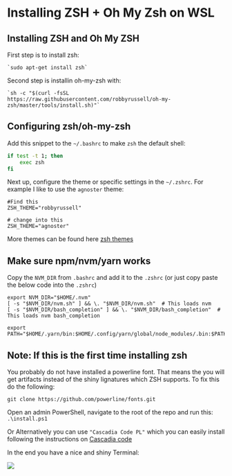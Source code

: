 # Installing ZSH + Oh My Zsh on WSL

## Installing ZSH and Oh My ZSH

First step is to install zsh: 

    `sudo apt-get install zsh`

Second step is installin oh-my-zsh with: 

    `sh -c "$(curl -fsSL https://raw.githubusercontent.com/robbyrussell/oh-my-zsh/master/tools/install.sh)"`


## Configuring zsh/oh-my-zsh

Add this snippet to the `~/.bashrc` to make `zsh` the default shell:

```bash
if test -t 1; then
    exec zsh
fi
```

Next up, configure the theme or specific settings in the `~/.zshrc`. For example I like to use the `agnoster` theme:

```
#Find this 
ZSH_THEME="robbyrussell"

# change into this
ZSH_THEME="agnoster"
```

More themes can be found here [zsh themes](https://github.com/ohmyzsh/ohmyzsh/wiki/Themes) 

## Make sure npm/nvm/yarn works

Copy the `NVM_DIR` from `.bashrc` and add it to the `.zshrc` (or just copy paste the below code into the `.zshrc`) 

```
export NVM_DIR="$HOME/.nvm"
[ -s "$NVM_DIR/nvm.sh" ] && \. "$NVM_DIR/nvm.sh"  # This loads nvm
[ -s "$NVM_DIR/bash_completion" ] && \. "$NVM_DIR/bash_completion"  # This loads nvm bash_completion

export PATH="$HOME/.yarn/bin:$HOME/.config/yarn/global/node_modules/.bin:$PATH"
```

## Note: If this is the first time installing zsh

You probably do not have installed a powerline font. That means the you will get artifacts instead of the shiny lignatures which ZSH supports. To fix this do the following: 

`git clone https://github.com/powerline/fonts.git` 

Open an admin PowerShell, navigate to the root of the repo and run this:
`.\install.ps1`

Or Alternatively you can use `"Cascadia Code PL"` which you can easily install following the instructions on [Cascadia code](https://github.com/microsoft/cascadia-code)

In the end you have a nice and shiny Terminal: 

![](https://i.imgur.com/cpzinJh.png)
